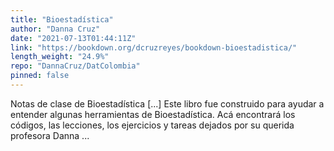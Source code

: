 ```yaml
---
title: "Bioestadística"
author: "Danna Cruz"
date: "2021-07-13T01:44:11Z"
link: "https://bookdown.org/dcruzreyes/bookdown-bioestadistica/"
length_weight: "24.9%"
repo: "DannaCruz/DatColombia"
pinned: false
---
```


Notas de clase de Bioestadística [...] Este libro fue construido para ayudar a entender algunas herramientas de Bioestadística. Acá encontrará los códigos, las lecciones, los ejercicios y tareas dejados por su querida profesora Danna ...
